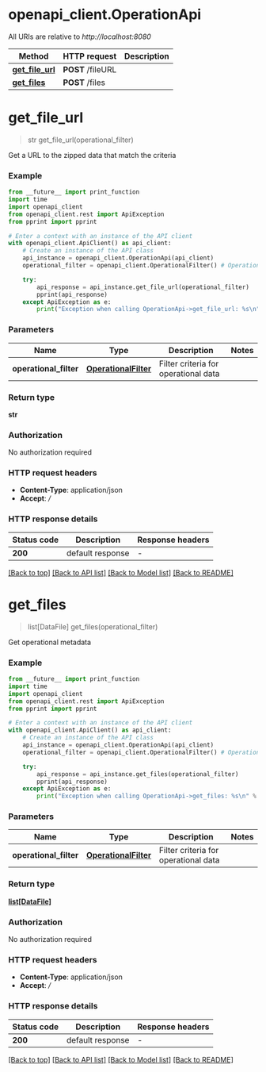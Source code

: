 # openapi_client.OperationApi

All URIs are relative to *http://localhost:8080*

Method | HTTP request | Description
------------- | ------------- | -------------
[**get_file_url**](OperationApi.md#get_file_url) | **POST** /fileURL | 
[**get_files**](OperationApi.md#get_files) | **POST** /files | 


# **get_file_url**
> str get_file_url(operational_filter)



Get a URL to the zipped data that match the criteria

### Example

```python
from __future__ import print_function
import time
import openapi_client
from openapi_client.rest import ApiException
from pprint import pprint

# Enter a context with an instance of the API client
with openapi_client.ApiClient() as api_client:
    # Create an instance of the API class
    api_instance = openapi_client.OperationApi(api_client)
    operational_filter = openapi_client.OperationalFilter() # OperationalFilter | Filter criteria for operational data

    try:
        api_response = api_instance.get_file_url(operational_filter)
        pprint(api_response)
    except ApiException as e:
        print("Exception when calling OperationApi->get_file_url: %s\n" % e)
```

### Parameters

Name | Type | Description  | Notes
------------- | ------------- | ------------- | -------------
 **operational_filter** | [**OperationalFilter**](OperationalFilter.md)| Filter criteria for operational data | 

### Return type

**str**

### Authorization

No authorization required

### HTTP request headers

 - **Content-Type**: application/json
 - **Accept**: */*

### HTTP response details
| Status code | Description | Response headers |
|-------------|-------------|------------------|
**200** | default response |  -  |

[[Back to top]](#) [[Back to API list]](../README.md#documentation-for-api-endpoints) [[Back to Model list]](../README.md#documentation-for-models) [[Back to README]](../README.md)

# **get_files**
> list[DataFile] get_files(operational_filter)



Get operational metadata

### Example

```python
from __future__ import print_function
import time
import openapi_client
from openapi_client.rest import ApiException
from pprint import pprint

# Enter a context with an instance of the API client
with openapi_client.ApiClient() as api_client:
    # Create an instance of the API class
    api_instance = openapi_client.OperationApi(api_client)
    operational_filter = openapi_client.OperationalFilter() # OperationalFilter | Filter criteria for operational data

    try:
        api_response = api_instance.get_files(operational_filter)
        pprint(api_response)
    except ApiException as e:
        print("Exception when calling OperationApi->get_files: %s\n" % e)
```

### Parameters

Name | Type | Description  | Notes
------------- | ------------- | ------------- | -------------
 **operational_filter** | [**OperationalFilter**](OperationalFilter.md)| Filter criteria for operational data | 

### Return type

[**list[DataFile]**](DataFile.md)

### Authorization

No authorization required

### HTTP request headers

 - **Content-Type**: application/json
 - **Accept**: */*

### HTTP response details
| Status code | Description | Response headers |
|-------------|-------------|------------------|
**200** | default response |  -  |

[[Back to top]](#) [[Back to API list]](../README.md#documentation-for-api-endpoints) [[Back to Model list]](../README.md#documentation-for-models) [[Back to README]](../README.md)

